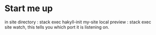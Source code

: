 # Start me up
in site directory : stack exec hakyll-init my-site
local preview : stack exec site watch, this tells you which port it is listening on. 
